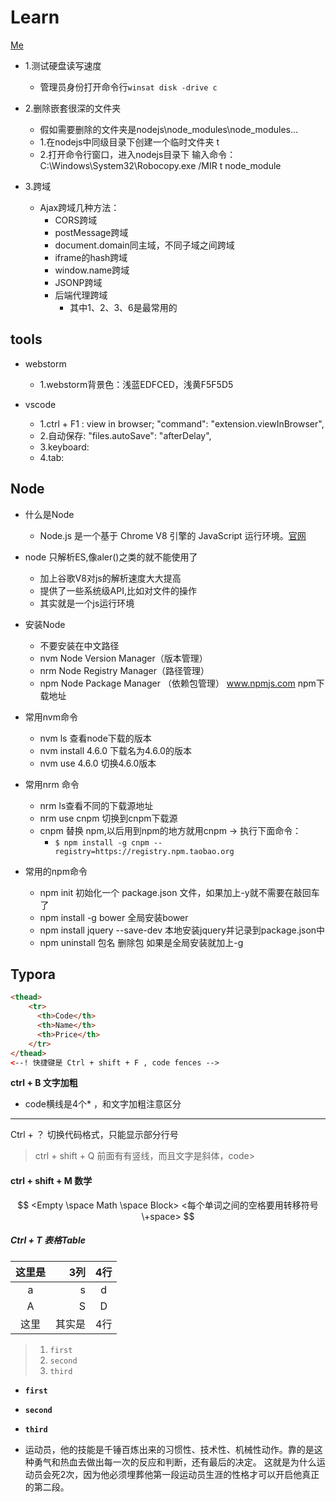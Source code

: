 # Learn
[Me](imgs/mmexport1451125082410.jpg)

- 1.测试硬盘读写速度
	- 管理员身份打开命令行``winsat disk -drive c``

- 2.删除嵌套很深的文件夹
	- 假如需要删除的文件夹是nodejs\node_modules\node_modules...
	- 1.在nodejs中同级目录下创建一个临时文件夹 t
	- 2.打开命令行窗口，进入nodejs目录下
		输入命令：C:\Windows\System32\Robocopy.exe /MIR t node_module

- 3.跨域
	- Ajax跨域几种方法：
		- CORS跨域
		- postMessage跨域
		- document.domain同主域，不同子域之间跨域
		- iframe的hash跨域
		- window.name跨域
		- JSONP跨域
		- 后端代理跨域
			- 其中1、2、3、6是最常用的	



## tools
- webstorm
    - 1.webstorm背景色：浅蓝EDFCED，浅黄F5F5D5


- vscode
    - 1.ctrl + F1 : view in browser; "command": "extension.viewInBrowser",
    - 2.自动保存: "files.autoSave": "afterDelay",
    - 3.keyboard: 
    - 4.tab: 
    
## Node

- 什么是Node
  + Node.js 是一个基于 Chrome V8 引擎的 JavaScript 运行环境。[官网](https://www.nodojs.org)

- node 只解析ES,像aler()之类的就不能使用了 
  + 加上谷歌V8对js的解析速度大大提高
  + 提供了一些系统级API,比如对文件的操作
  + 其实就是一个js运行环境
  
- 安装Node
  + 不要安装在中文路径
  + nvm Node Version Manager（版本管理）
  + nrm Node Registry Manager（路径管理）
  + npm Node Package Manager （依赖包管理）
    www.npmjs.com npm下载地址
	
- 常用nvm命令
  + nvm ls 查看node下载的版本
  + nvm install 4.6.0 下载名为4.6.0的版本
  + nvm use 4.6.0 切换4.6.0版本
  
  
- 常用nrm 命令
  - nrm ls查看不同的下载源地址
  - nrm use cnpm 切换到cnpm下载源
  - cnpm 替换 npm,以后用到npm的地方就用cnpm -> 执行下面命令：
    - ``$ npm install -g cnpm --registry=https://registry.npm.taobao.org``
  
- 常用的npm命令
  + npm init 初始化一个	package.json  文件，如果加上-y就不需要在敲回车了
  + npm install -g bower 全局安装bower
  + npm install jquery --save-dev 本地安装jquery并记录到package.json中
  + npm uninstall 包名 删除包 如果是全局安装就加上-g
	
## Typora
```html
<thead>
	<tr>
      <th>Code</th>
      <th>Name</th>
      <th>Price</th>
  	</tr>
</thead>
<--! 快捷键是 Ctrl + shift + F , code fences -->
```

**ctrl + B 文字加粗**

- code横线是4个* ，和文字加粗注意区分

****

Ctrl + ？ 切换代码格式，只能显示部分行号

> ctrl + shift + Q 前面有有竖线，而且文字是斜体，code>

#### ctrl + shift + M 数学

$$
<Empty \space Math \space Block>
<每个单词之间的空格要用转移符号\+space>
$$

##### Ctrl + T  表格Table

|这里是|3列|4行|
|:--:|---:|:--:|
|  a    |  s    |   d   |
|    A  |    S  |    D  |
|这里|其实是|4行|



> 1. `first` 
> 2. `second`
> 3. `third`
>    ​

- **``first``** 
- **`second`**
- **``third``**


- 运动员，他的技能是千锤百炼出来的习惯性、技术性、机械性动作。靠的是这种勇气和热血去做出每一次的反应和判断，还有最后的决定。
这就是为什么运动员会死2次，因为他必须埋葬他第一段运动员生涯的性格才可以开启他真正的第二段。
